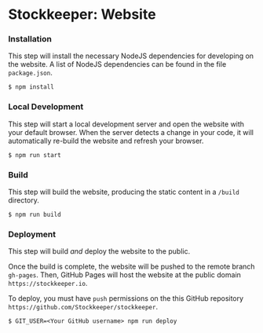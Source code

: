 # Stockkeeper: Website

### Installation

This step will install the necessary NodeJS dependencies for developing on the website. A list of NodeJS dependencies can be found in the file `package.json`.

```
$ npm install
```

### Local Development

This step will start a local development server and open the website with your default browser. When the server detects a change in your code, it will automatically re-build the website and refresh your browser.

```
$ npm run start
```

### Build

This step will build the website, producing the static content in a `/build` directory.

```
$ npm run build
```

### Deployment

This step will build _and_ deploy the website to the public.

Once the build is complete, the website will be pushed to the remote branch `gh-pages`. Then, GitHub Pages will host the website at the public domain `https://stockkeeper.io`.

To deploy, you must have `push` permissions on the this GitHub repository `https://github.com/Stockkeeper/stockkeeper`.


```
$ GIT_USER=<Your GitHub username> npm run deploy
```
